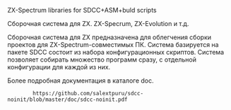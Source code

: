 ZX-Spectrum libraries for SDCC+ASM+buld scripts

Сборочная система для ZX.
ZX-Specrum, ZX-Evolution и т.д.


Сборочная система для ZX предназначена для облегчения сборки проектов для ZX-Spectrum-совместимых ПК.
Система базируется на пакете SDCC состоит из набора конфигурационных скриптов.
Система позволяет собирать множество программ сразу, с отдельной конфигурации для каждой из них.

Более подробная документация в каталоге doc.

			https://github.com/salextpuru/sdcc-noinit/blob/master/doc/sdcc-noinit.pdf
